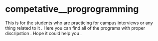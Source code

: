 # competative__progrogramming
 This is for the students who are practicing for campus interviews or any thing related to it . Here you can find  all of the programs with proper discripstion . Hope it could help you .
